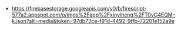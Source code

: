 - https://firebasestorage.googleapis.com/v0/b/firescript-577a2.appspot.com/o/imgs%2Fapp%2Fxinyiheng%2FT0vG4EQM-k.json?alt=media&token=97db73ce-f91d-4492-9ffb-72201e152a9e
